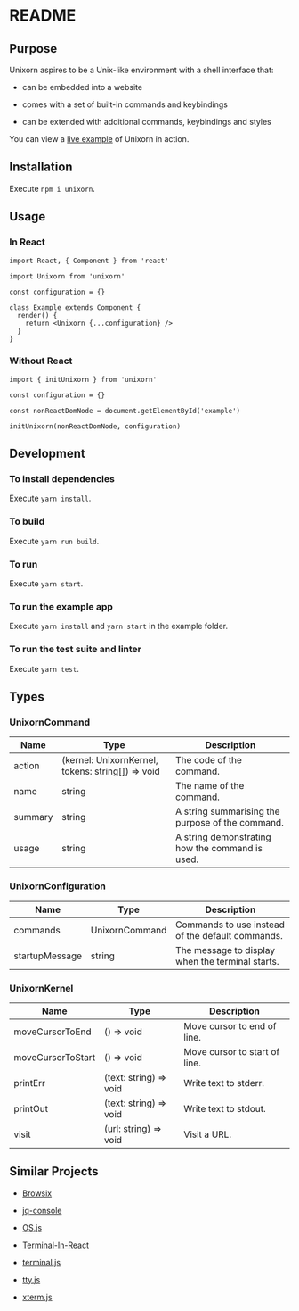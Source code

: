 # README

## Purpose

Unixorn aspires to be a Unix-like environment with a shell interface that:

* can be embedded into a website

* comes with a set of built-in commands and keybindings

* can be extended with additional commands, keybindings and styles

You can view a [live example](https://rheber.github.io/unixorn/) of Unixorn in action.

## Installation

Execute `npm i unixorn`.

## Usage

### In React

```
import React, { Component } from 'react'

import Unixorn from 'unixorn'

const configuration = {}

class Example extends Component {
  render() {
    return <Unixorn {...configuration} />
  }
}
```

### Without React

```
import { initUnixorn } from 'unixorn'

const configuration = {}

const nonReactDomNode = document.getElementById('example')

initUnixorn(nonReactDomNode, configuration)
```

## Development

### To install dependencies

Execute `yarn install`.

### To build

Execute `yarn run build`.

### To run

Execute `yarn start`.

### To run the example app

Execute `yarn install` and `yarn start` in the example folder.

### To run the test suite and linter

Execute `yarn test`.

## Types

### UnixornCommand

|Name|Type|Description|
|-|-|-|
|action|(kernel: UnixornKernel, tokens: string[]) => void|The code of the command.
|name|string|The name of the command.|
|summary|string|A string summarising the purpose of the command.|
|usage|string|A string demonstrating how the command is used.|


### UnixornConfiguration

|Name|Type|Description|
|-|-|-|
|commands|UnixornCommand|Commands to use instead of the default commands.|
|startupMessage|string|The message to display when the terminal starts.|

### UnixornKernel

|Name|Type|Description|
|-|-|-|
|moveCursorToEnd |() => void|Move cursor to end of line.|
|moveCursorToStart |() => void|Move cursor to start of line.|
|printErr|(text: string) => void|Write text to stderr.|
|printOut|(text: string) => void|Write text to stdout.|
|visit|(url: string) => void|Visit a URL.|

## Similar Projects

* [Browsix](https://github.com/plasma-umass/browsix)

* [jq-console](https://github.com/replit-archive/jq-console)

* [OS.js](https://github.com/os-js/OS.js)

* [Terminal-In-React](https://github.com/nitin42/terminal-in-react)

* [terminal.js](https://github.com/eosterberg/terminaljs)

* [tty.js](https://github.com/chjj/tty.js)

* [xterm.js](https://github.com/xtermjs/xterm.js)
